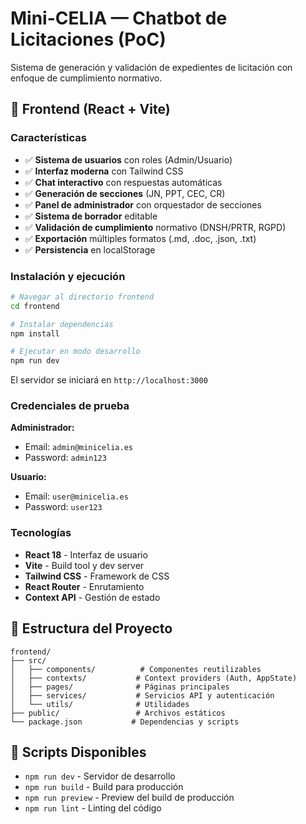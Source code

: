 # Mini-CELIA — Chatbot de Licitaciones (PoC)

Sistema de generación y validación de expedientes de licitación con enfoque de cumplimiento normativo.

## 🚀 Frontend (React + Vite)

### Características
- ✅ **Sistema de usuarios** con roles (Admin/Usuario)
- ✅ **Interfaz moderna** con Tailwind CSS
- ✅ **Chat interactivo** con respuestas automáticas
- ✅ **Generación de secciones** (JN, PPT, CEC, CR)
- ✅ **Panel de administrador** con orquestador de secciones
- ✅ **Sistema de borrador** editable
- ✅ **Validación de cumplimiento** normativo (DNSH/PRTR, RGPD)
- ✅ **Exportación** múltiples formatos (.md, .doc, .json, .txt)
- ✅ **Persistencia** en localStorage

### Instalación y ejecución

```bash
# Navegar al directorio frontend
cd frontend

# Instalar dependencias
npm install

# Ejecutar en modo desarrollo
npm run dev
```

El servidor se iniciará en `http://localhost:3000`

### Credenciales de prueba

**Administrador:**
- Email: `admin@minicelia.es`
- Password: `admin123`

**Usuario:**
- Email: `user@minicelia.es`
- Password: `user123`

### Tecnologías
- **React 18** - Interfaz de usuario
- **Vite** - Build tool y dev server
- **Tailwind CSS** - Framework de CSS
- **React Router** - Enrutamiento
- **Context API** - Gestión de estado

## 📁 Estructura del Proyecto

```
frontend/
├── src/
│   ├── components/          # Componentes reutilizables
│   ├── contexts/           # Context providers (Auth, AppState)
│   ├── pages/              # Páginas principales
│   ├── services/           # Servicios API y autenticación
│   └── utils/              # Utilidades
├── public/                 # Archivos estáticos
└── package.json           # Dependencias y scripts
```

## 🔧 Scripts Disponibles

- `npm run dev` - Servidor de desarrollo
- `npm run build` - Build para producción
- `npm run preview` - Preview del build de producción
- `npm run lint` - Linting del código
